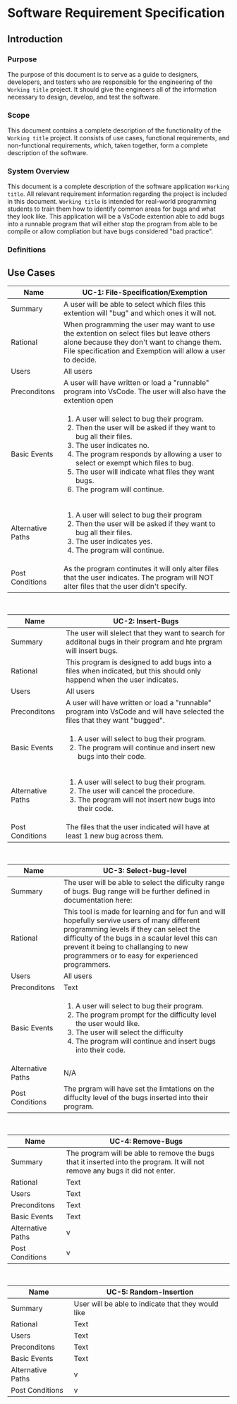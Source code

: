 # Software Requirement Specification
## Introduction 
### Purpose 
The purpose of this document is to serve as a guide to designers, developers, and testers who are responsible for the engineering of the `Working title` project. It should give the engineers all of the information necessary to design, develop, and test the software.

### Scope
This document contains a complete description of the functionality of the `Working title` project. It consists of use cases, functional requirements, and non-functional requirements,
which, taken together, form a complete description of the software.

### System Overview 
This document is a complete description of the software application `Working title`. All relevant requirement information regarding the project is included in this document. `Working title` is intended for real-world programming students to train them how to identify common areas for bugs and what they look like. This application will be a VsCode extention able to add bugs into a runnable program that will either stop the program from able to be compile or allow compliation but have bugs considered "bad practice".

### Definitions 


## Use Cases

|Name| UC-1: File-Specification/Exemption |
| ----------- | ----------- |
| Summary | A user will be able to select which files this extention will "bug" and which ones it will not.|
| Rational | When programming the user may want to use the extention on select files but leave others alone because they don't want to change them. File specification and Exemption will allow a user to decide. |
| Users | All users|
| Preconditons | A user will have written or load a "runnable" program into VsCode. The user will also have the extention open|
| Basic Events  | <ol><li>A user will select to bug their program.</li><li>Then the user will be asked if they want to bug all their files.</li><li>The user indicates no.</li><li>The program responds by allowing a user to select or exempt which files to bug.</li><li>The user will indicate what files they want bugs.</li><li>The program will continue.</li></ol> |
| Alternative Paths| <ol><li>A user will select to bug their program</li><li>Then the user will be asked if they want to bug all their files.</li><li>The user indicates yes.</li><li>The program will continue.</li></ol> |
| Post Conditions | As the program continutes it will only alter files that the user indicates. The program will NOT alter files that the user didn't specify.| 

&nbsp;
&nbsp;

|Name| UC-2: Insert-Bugs|
| ----------- | ----------- |
| Summary | The user will slelect that they want to search for additonal bugs in their program and hte prgram will insert bugs.|
| Rational | This program is designed to add bugs into a files when indicated, but this should only happend when the user indicates.|
| Users | All users |
| Preconditons |  A user will have written or load a "runnable" program into VsCode and will have selected the files that they want "bugged".|
| Basic Events  | <ol><li>A user will select to bug their program.</li><li>The program will continue and insert new bugs into their code.</li></ol> |
| Alternative Paths| <ol><li>A user will select to bug their program.</li><li>The user will cancel the procedure.</li><li>The program will not insert new bugs into their code.</li></ol>|
| Post Conditions | The files that the user indicated will have at least 1 new bug across them.| 

&nbsp;
&nbsp;

|Name| UC-3: Select-bug-level|
| ----------- | ----------- |
| Summary | The user will be able to select the dificulty range of bugs. Bug range will be further defined in documentation here: ` ` |
| Rational | This tool is made for learning and for fun and will hopefully servive users of many different programming levels if they can select the difficulty of the bugs in a scaular level this can prevent it being to challanging to new programmers or to easy for experienced programmers.|
| Users | All users|
| Preconditons | Text |
| Basic Events  | <ol><li>A user will select to bug their program.</li><li>The program prompt for the difficulty level the user would like.</li><li>The user will select the difficulty </li><li>The program will continue and insert bugs into their code.</li></ol>|
| Alternative Paths| N/A |
| Post Conditions | The prgram will have set the limtations on the diffuclty level of the bugs inserted into their program.| 

&nbsp;
&nbsp;

|Name| UC-4: Remove-Bugs|
| ----------- | ----------- |
| Summary | The program will be able to remove the bugs that it inserted into the program. It will not remove any bugs it did not enter.|
| Rational | Text |
| Users | Text |
| Preconditons | Text |
| Basic Events  | Text |
| Alternative Paths| v |
| Post Conditions | v |

&nbsp;
&nbsp;

|Name| UC-5: Random-Insertion |
| ----------- | ----------- |
| Summary | User will be able to indicate that they would like  |
| Rational | Text |
| Users | Text |
| Preconditons | Text |
| Basic Events  | Text |
| Alternative Paths| v |
| Post Conditions | v | 



